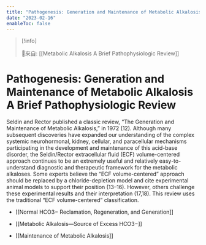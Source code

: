 ```yaml
---
title: "Pathogenesis: Generation and Maintenance of Metabolic Alkalosis A Brief Pathophysiologic Review"
date: "2023-02-16"
enableToc: false
---
```


> [!info]
>
> 🌱來自: [[Metabolic Alkalosis A Brief Pathophysiologic Review]]

# Pathogenesis: Generation and Maintenance of Metabolic Alkalosis A Brief Pathophysiologic Review

Seldin and Rector published a classic review, “The Generation and Maintenance of Metabolic Alkalosis,” in 1972 (12). Although many subsequent discoveries have expanded our understanding of the complex systemic neurohormonal, kidney, cellular, and paracellular mechanisms participating in the development and maintenance of this acid-base disorder, the Seldin/Rector extracellular fluid (ECF) volume-centered approach continues to be an extremely useful and relatively easy-to-understand diagnostic and therapeutic framework for the metabolic alkaloses. Some experts believe the “ECF volume-centered” approach should be replaced by a chloride-depletion model and cite experimental animal models to support their position (13–16). However, others challenge these experimental results and their interpretation (17,18). This review uses the traditional “ECF volume-centered” classification.

* [[Normal HCO3− Reclamation, Regeneration, and Generation]]

* [[Metabolic Alkalosis—Source of Excess HCO3−]]

* [[Maintenance of Metabolic Alkalosis]]

